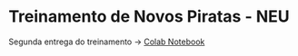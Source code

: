 # Treinamento de Novos Piratas - NEU

Segunda entrega do treinamento -> [Colab Notebook](https://colab.research.google.com/github/thais-hanashiro/novos-piratas/blob/master/THAIS_HANASHIRO_ENTREGA2.ipynb "2ª entrega")


